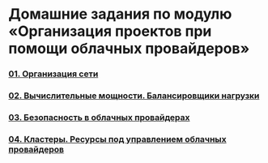 # Домашние задания по модулю «Организация проектов при помощи облачных провайдеров»
### [01. Организация сети](01/README.md)
### [02. Вычислительные мощности. Балансировщики нагрузки](02/README.md)
### [03. Безопасность в облачных провайдерах](03/README.md)
### [04. Кластеры. Ресурсы под управлением облачных провайдеров](04/README.md)
